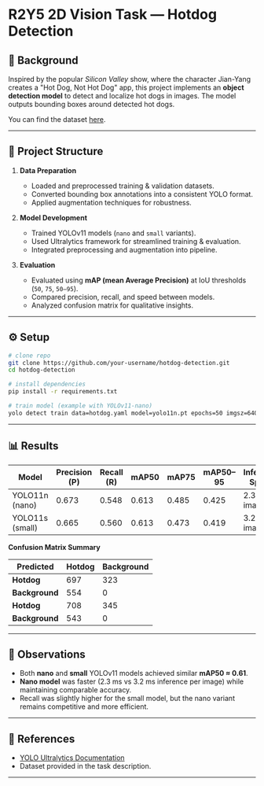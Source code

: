 # R2Y5 2D Vision Task — Hotdog Detection

## 📖 Background
Inspired by the popular *Silicon Valley* show, where the character Jian-Yang creates a "Hot Dog, Not Hot Dog" app, this project implements an **object detection model** to detect and localize hot dogs in images. The model outputs bounding boxes around detected hot dogs.

You can find the dataset [here](https://drive.google.com/drive/folders/1UoM2fdY9uALEiuDtHyTwNU3ldgD1l6oB?usp=sharing).

---

## 🧩 Project Structure
1. **Data Preparation**
   - Loaded and preprocessed training & validation datasets.
   - Converted bounding box annotations into a consistent YOLO format.
   - Applied augmentation techniques for robustness.

2. **Model Development**
   - Trained YOLOv11 models (`nano` and `small` variants).
   - Used Ultralytics framework for streamlined training & evaluation.
   - Integrated preprocessing and augmentation into pipeline.

3. **Evaluation**
   - Evaluated using **mAP (mean Average Precision)** at IoU thresholds (`50`, `75`, `50–95`).
   - Compared precision, recall, and speed between models.
   - Analyzed confusion matrix for qualitative insights.

---

## ⚙️ Setup
```bash
# clone repo
git clone https://github.com/your-username/hotdog-detection.git
cd hotdog-detection

# install dependencies
pip install -r requirements.txt

# train model (example with YOLOv11-nano)
yolo detect train data=hotdog.yaml model=yolo11n.pt epochs=50 imgsz=640
```

---

## 📊 Results

| Model   | Precision (P) | Recall (R) | mAP50 | mAP75 | mAP50–95 | Inference Speed |
|---------|---------------|------------|-------|-------|----------|-----------------|
| YOLO11n (nano) | 0.673 | 0.548 | 0.613 | 0.485 | 0.425 | 2.3 ms / image |
| YOLO11s (small) | 0.665 | 0.560 | 0.613 | 0.473 | 0.419 | 3.2 ms / image |

**Confusion Matrix Summary**

| Predicted   | Hotdog | Background |
|-------------|--------|------------|
| **Hotdog**  | 697    | 323        |
| **Background** | 554    | 0          | *(nano)* |
| **Hotdog**  | 708    | 345        |
| **Background** | 543    | 0          | *(small)* |

---

## 📌 Observations
- Both **nano** and **small** YOLOv11 models achieved similar **mAP50 ≈ 0.61**.
- **Nano model** was faster (2.3 ms vs 3.2 ms inference per image) while maintaining comparable accuracy.
- Recall was slightly higher for the small model, but the nano variant remains competitive and more efficient.

---

## 🚀 References
- [YOLO Ultralytics Documentation](https://docs.ultralytics.com/quickstart/#use-ultralytics-with-python)  
- Dataset provided in the task description.

---
